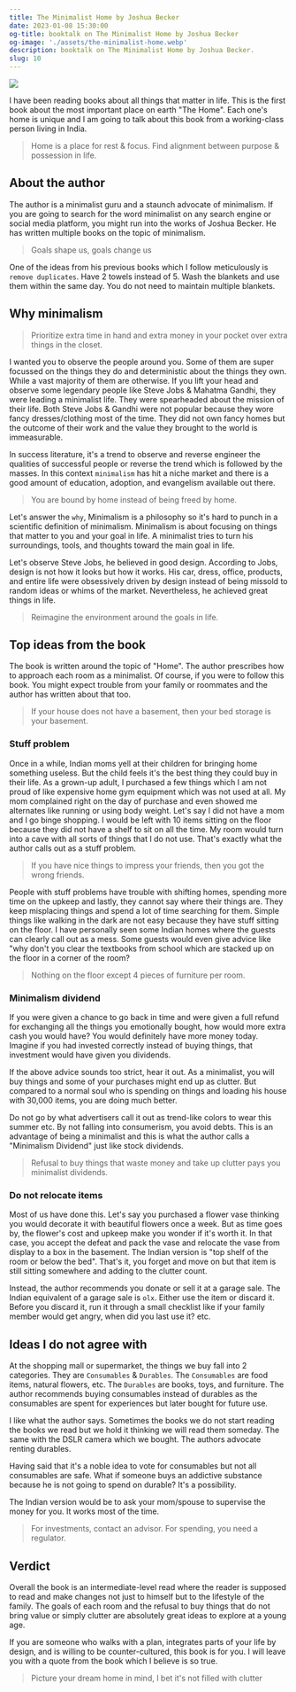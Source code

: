 ```yaml
---
title: The Minimalist Home by Joshua Becker
date: 2023-01-08 15:30:00
og-title: booktalk on The Minimalist Home by Joshua Becker
og-image: './assets/the-minimalist-home.webp'
description: booktalk on The Minimalist Home by Joshua Becker.
slug: 10
---
```


![](./assets/the-minimalist-home.webp)

I have been reading books about all things that matter in life. This is the first book about the most important place on earth "The Home". Each one's home is unique and I am going to talk about this book from a working-class person living in India.

> Home is a place for rest & focus. Find alignment between purpose & possession in life.

## About the author

The author is a minimalist guru and a staunch advocate of minimalism. If you are going to search for the word minimalist on any search engine or social media platform, you might run into the works of Joshua Becker. He has written multiple books on the topic of minimalism.

> Goals shape us, goals change us

One of the ideas from his previous books which I follow meticulously is `remove duplicates`. Have 2 towels instead of 5. Wash the blankets and use them within the same day. You do not need to maintain multiple blankets.

## Why minimalism

> Prioritize extra time in hand and extra money in your pocket over extra things in the closet.

I wanted you to observe the people around you. Some of them are super focussed on the things they do and deterministic about the things they own. While a vast majority of them are otherwise. If you lift your head and observe some legendary people like Steve Jobs & Mahatma Gandhi, they were leading a minimalist life. They were spearheaded about the mission of their life. Both Steve Jobs & Gandhi were not popular because they wore fancy dresses/clothing most of the time. They did not own fancy homes but the outcome of their work and the value they brought to the world is immeasurable. 

In success literature, it's a trend to observe and reverse engineer the qualities of successful people or reverse the trend which is followed by the masses. In this context `minimalism` has hit a niche market and there is a good amount of education, adoption, and evangelism available out there.

> You are bound by home instead of being freed by home.

Let's answer the `why`, Minimalism is a philosophy so it's hard to punch in a scientific definition of minimalism. Minimalism is about focusing on things that matter to you and your goal in life. A minimalist tries to turn his surroundings, tools, and thoughts toward the main goal in life.

Let's observe Steve Jobs, he believed in good design. According to Jobs, design is not how it looks but how it works. His car, dress, office, products, and entire life were obsessively driven by design instead of being missold to random ideas or whims of the market. Nevertheless, he achieved great things in life.

> Reimagine the environment around the goals in life.

## Top ideas from the book

The book is written around the topic of "Home". The author prescribes how to approach each room as a minimalist. Of course, if you were to follow this book. You might expect trouble from your family or roommates and the author has written about that too.

> If your house does not have a basement, then your bed storage is your basement.

### Stuff problem

Once in a while, Indian moms yell at their children for bringing home something useless. But the child feels it's the best thing they could buy in their life. As a grown-up adult, I purchased a few things which I am not proud of like expensive home gym equipment which was not used at all. My mom complained right on the day of purchase and even showed me alternates like running or using body weight. Let's say I did not have a mom and I go binge shopping. I would be left with 10 items sitting on the floor because they did not have a shelf to sit on all the time. My room would turn into a cave with all sorts of things that I do not use. That's exactly what the author calls out as a stuff problem. 

> If you have nice things to impress your friends, then you got the wrong friends.

People with stuff problems have trouble with shifting homes, spending more time on the upkeep and lastly, they cannot say where their things are. They keep misplacing things and spend a lot of time searching for them. Simple things like walking in the dark are not easy because they have stuff sitting on the floor. I have personally seen some Indian homes where the guests can clearly call out as a mess. Some guests would even give advice like "why don't you clear the textbooks from school which are stacked up on the floor in a corner of the room?

> Nothing on the floor except 4 pieces of furniture per room.

### Minimalism dividend

If you were given a chance to go back in time and were given a full refund for exchanging all the things you emotionally bought, how would more extra cash you would have? You would definitely have more money today. Imagine if you had invested correctly instead of buying things, that investment would have given you dividends.

If the above advice sounds too strict, hear it out. As a minimalist, you will buy things and some of your purchases might end up as clutter. But compared to a normal soul who is spending on things and loading his house with 30,000 items, you are doing much better.

Do not go by what advertisers call it out as trend-like colors to wear this summer etc. By not falling into consumerism, you avoid debts. This is an advantage of being a minimalist and this is what the author calls a "Minimalism Dividend" just like stock dividends.

> Refusal to buy things that waste money and take up clutter pays you minimalist dividends.

### Do not relocate items

Most of us have done this. Let's say you purchased a flower vase thinking you would decorate it with beautiful flowers once a week. But as time goes by, the flower's cost and upkeep make you wonder if it's worth it. In that case, you accept the defeat and pack the vase and relocate the vase from display to a box in the basement. The Indian version is "top shelf of the room or below the bed". That's it, you forget and move on but that item is still sitting somewhere and adding to the clutter count.

Instead, the author recommends you donate or sell it at a garage sale. The Indian equivalent of a garage sale is `olx`. Either use the item or discard it. Before you discard it, run it through a small checklist like if your family member would get angry, when did you last use it? etc.


## Ideas I do not agree with

At the shopping mall or supermarket, the things we buy fall into 2 categories. They are `Consumables` & `Durables`. The `Consumables` are food items, natural flowers, etc. The `Durables` are books, toys, and furniture. The author recommends buying consumables instead of durables as the consumables are spent for experiences but later bought for future use.

I like what the author says. Sometimes the books we do not start reading the books we read but we hold it thinking we will read them someday. The same with the DSLR camera which we bought. The authors advocate renting durables.

Having said that it's a noble idea to vote for consumables but not all consumables are safe. What if someone buys an addictive substance because he is not going to spend on durable? It's a possibility. 

The Indian version would be to ask your mom/spouse to supervise the money for you. It works most of the time. 

> For investments, contact an advisor. For spending, you need a regulator.

## Verdict

Overall the book is an intermediate-level read where the reader is supposed to read and make changes not just to himself but to the lifestyle of the family. The goals of each room and the refusal to buy things that do not bring value or simply clutter are absolutely great ideas to explore at a young age. 

If you are someone who walks with a plan, integrates parts of your life by design, and is willing to be counter-cultured, this book is for you. I will leave you with a quote from the book which I believe is so true.

> Picture your dream home in mind, I bet it's not filled with clutter

